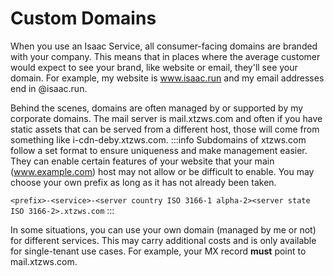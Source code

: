 # Custom Domains

When you use an Isaac Service, all consumer-facing domains are branded with your company. This means that in places where the average customer would expect to see your brand, like website or email, they'll see your domain. For example, my website is www.isaac.run and my email addresses end in @isaac.run.

Behind the scenes, domains are often managed by or supported by my corporate domains. The mail server is mail.xtzws.com and often if you have static assets that can be served from a different host, those will come from something like i-cdn-deby.xtzws.com.
:::info
Subdomains of xtzws.com follow a set format to ensure uniqueness and make management easier. They can enable certain features of your website that your main (www.example.com) host may not allow or be difficult to enable. You may choose your own prefix as long as it has not already been taken.

`<prefix>-<service>-<server country ISO 3166-1 alpha-2><server state ISO 3166-2>.xtzws.com`
:::

In some situations, you can use your own domain (managed by me or not) for different services. This may carry additional costs and is only available for single-tenant use cases. For example, your MX record **must** point to mail.xtzws.com.
